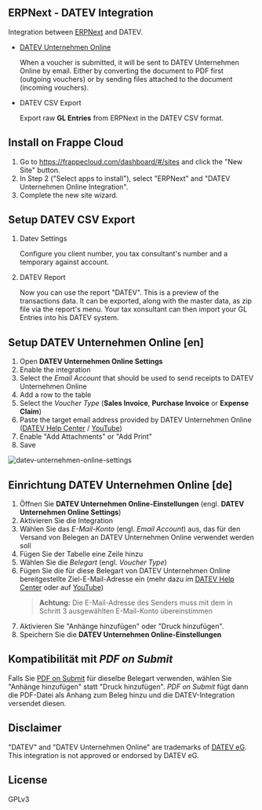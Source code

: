 ## ERPNext - DATEV Integration

Integration between [ERPNext](https://github.com/frappe/erpnext) and DATEV.

- [DATEV Unternehmen Online](https://www.datev.de/web/de/mydatev/online-anwendungen/datev-unternehmen-online/)

    When a voucher is submitted, it will be sent to DATEV Unternehmen Online by email. Either by converting the document to PDF first (outgoing vouchers) or by sending files attached to the document (incoming vouchers).

- DATEV CSV Export

    Export raw **GL Entries** from ERPNext in the DATEV CSV format.

## Install on Frappe Cloud

1. Go to https://frappecloud.com/dashboard/#/sites and click the "New Site" button.
2. In Step 2 ("Select apps to install"), select "ERPNext" and "DATEV Unternehmen Online Integration".
3. Complete the new site wizard.


## Setup DATEV CSV Export

1. Datev Settings

    Configure you client number, you tax consultant's number and a temporary against account.

2. DATEV Report

    Now you can use the report "DATEV". This is a preview of the transactions data. It can be exported, along with the master data, as zip file via the report's menu. Your tax xonsultant can then import your GL Entries into his DATEV system.

## Setup DATEV Unternehmen Online [en]

1. Open **DATEV Unternehmen Online Settings**
2. Enable the integration
3. Select the _Email Account_ that should be used to send receipts to DATEV Unternehmen Online
4. Add a row to the table
5. Select the _Voucher Type_ (**Sales Invoice**, **Purchase Invoice** or **Expense Claim**)
6. Paste the target email address provided by DATEV Unternehmen Online ([DATEV Help Center](https://apps.datev.de/help-center/documents/1007550) / [YouTube](https://youtu.be/ZiISSXqX3KM))
8. Enable "Add Attachments" or "Add Print"
9. Save

![datev-unternehmen-online-settings](https://user-images.githubusercontent.com/14891507/155744820-f7eb3aa7-ba36-4a66-aa12-80e75fc467de.png)

## Einrichtung DATEV Unternehmen Online [de]

1. Öffnen Sie **DATEV Unternehmen Online-Einstellungen** (engl. **DATEV Unternehmen Online Settings**)
2. Aktivieren Sie die Integration
3. Wählen Sie das _E-Mail-Konto_ (engl. _Email Account_) aus, das für den Versand von Belegen an DATEV Unternehmen Online verwendet werden soll
4. Fügen Sie der Tabelle eine Zeile hinzu
5. Wählen Sie die _Belegart_ (engl. _Voucher Type_)
6. Fügen Sie die für diese Belegart von DATEV Unternehmen Online bereitgestellte Ziel-E-Mail-Adresse ein (mehr dazu im [DATEV Help Center](https://apps.datev.de/help-center/documents/1007550) oder auf [YouTube](https://youtu.be/ZiISSXqX3KM))
    > **Achtung:** Die E-Mail-Adresse des Senders muss mit dem in Schritt 3 ausgewählten E-Mail-Konto übereinstimmen
8. Aktivieren Sie "Anhänge hinzufügen" oder "Druck hinzufügen".
9. Speichern Sie die **DATEV Unternehmen Online-Einstellungen**

## Kompatibilität mit _PDF on Submit_

Falls Sie [PDF on Submit](https://github.com/alyf-de/erpnext_pdf-on-submit) für dieselbe Belegart verwenden, wählen Sie "Anhänge hinzufügen" statt "Druck hinzufügen". _PDF on Submit_ fügt dann die PDF-Datei als Anhang zum Beleg hinzu und die DATEV-Integration versendet diesen.

## Disclaimer

"DATEV" and "DATEV Unternehmen Online" are trademarks of [DATEV eG](https://www.datev.de/). This integration is not approved or endorsed by DATEV eG.

## License

GPLv3
